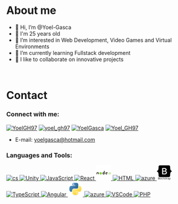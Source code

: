 # About me
- 👋 Hi, I’m @Yoel-Gasca
- 🎊  I'm 25 years old
- 👀 I’m interested in Web Development, Video Games and Virtual Environments
- 🌱 I’m currently learning Fullstack development
- 💞️ I like to collaborate on innovative projects
<br>

# Contact
<h3>Connect with me:</h3>
<p align="left">
<a href="https://twitter.com/YoelGH97" target="blank"><img align="center" src="https://raw.githubusercontent.com/rahuldkjain/github-profile-readme-generator/master/src/images/icons/Social/twitter.svg" alt="YoelGH97" height="30" width="40" /></a>
<a href="https://www.instagram.com/yoel_gh97/" target="blank"><img align="center" src="https://raw.githubusercontent.com/rahuldkjain/github-profile-readme-generator/master/src/images/icons/Social/instagram.svg" alt="yoel_gh97" height="30" width="40" /></a>
<a href="linkedin.com/in/yoel-gasca-horta-1586321a9" target="blank"><img align="center" src="https://upload.wikimedia.org/wikipedia/commons/8/81/LinkedIn_icon.svg" alt="YoelGasca" height="30" width="40" /></a>
<a href="https://discord.gg/C7Jnrfuz" target="blank"><img align="center" src="https://raw.githubusercontent.com/rahuldkjain/github-profile-readme-generator/master/src/images/icons/Social/discord.svg" alt="Yoel_GH97" height="30" width="40" /></a>
</p>

- E-mail: yoelgasca@hotmail.com

<h3>Languages and Tools:</h3>
<!--C#-->
<a href="https://learn.microsoft.com/es-es/dotnet/csharp/" target="_blank" rel="noreferrer"> <img src="https://cdn.cdnlogo.com/logos/c/27/c.svg" alt="cs" width="40" height="40"/> </a>
<!--Unity-->
<a href="https://unity.com/es" target="_blank" rel="noreferrer"> <img src="https://upload.wikimedia.org/wikipedia/commons/c/c4/Unity_2021.svg" alt="Unity" width="40" height="40"/> </a>
<!--JS-->
<a href="https://developer.mozilla.org/es/docs/Web/JavaScript" target="_blank" rel="noreferrer"> <img src="https://upload.wikimedia.org/wikipedia/commons/9/99/Unofficial_JavaScript_logo_2.svg" alt="JavaScript" width="40" height="40"/> </a>
<!--React-->
<a href="https://es.reactjs.org/" target="_blank" rel="noreferrer"> <img src="https://upload.wikimedia.org/wikipedia/commons/4/47/React.svg" alt="React" width="40" height="40"/> </a>
<!--Node.JS-->
<a href="https://nodejs.org" target="_blank" rel="noreferrer"> <img src="https://raw.githubusercontent.com/devicons/devicon/master/icons/nodejs/nodejs-original-wordmark.svg" alt="nodejs" width="40" height="40"/> </a>
<!--HTML-->
<a href="https://developer.mozilla.org/es/docs/Web/HTML" target="_blank" rel="noreferrer"> <img src="https://upload.wikimedia.org/wikipedia/commons/6/61/HTML5_logo_and_wordmark.svg" alt="HTML" width="40" height="40"/> </a>
<!--CSS-->
<a href="https://unity.com/es" target="_blank" rel="noreferrer"> <img src="https://upload.wikimedia.org/wikipedia/commons/3/3d/CSS.3.svg" alt="azure" width="40" height="40"/> </a>
<!--Bootstrap-->
<a href="https://getbootstrap.com" target="_blank" rel="noreferrer"> <img src="https://raw.githubusercontent.com/devicons/devicon/master/icons/bootstrap/bootstrap-plain-wordmark.svg" alt="bootstrap" width="40" height="40"/
<!--TS-->                                                                          
<a href="https://www.typescriptlang.org/" target="_blank" rel="noreferrer"> <img src="https://upload.wikimedia.org/wikipedia/commons/4/4c/Typescript_logo_2020.svg" alt="TypeScript" width="40" height="40"/> </a>
<!--Angular-->
<a href="https://angular.io/" target="_blank" rel="noreferrer"> <img src="https://upload.wikimedia.org/wikipedia/commons/c/cf/Angular_full_color_logo.svg" alt="Angular" width="40" height="40"/> </a>
<!--Python-->
<a href="https://www.python.org" target="_blank" rel="noreferrer"> <img src="https://raw.githubusercontent.com/devicons/devicon/master/icons/python/python-original.svg" alt="python" width="40" height="40"/> </a>
<!--Azure-->
<a href="https://azure.microsoft.com/en-in/" target="_blank" rel="noreferrer"> <img src="https://upload.wikimedia.org/wikipedia/commons/f/fa/Microsoft_Azure.svg" alt="azure" width="40" height="40"/> </a>
<!--VSCode-->
<a href="https://code.visualstudio.com/" target="_blank" rel="noreferrer"> <img src="https://upload.wikimedia.org/wikipedia/commons/9/9a/Visual_Studio_Code_1.35_icon.svg" alt="VSCode" width="40" height="40"/> </a>
<!--PHP-->
<a href="https://www.php.net/" target="_blank" rel="noreferrer"> <img src="https://upload.wikimedia.org/wikipedia/commons/2/27/PHP-logo.svg" alt="PHP" width="40" height="40"/> </a>


<!---
Yoel-Gasca/Yoel-Gasca is a ✨ special ✨ repository because its `README.md` (this file) appears on your GitHub profile.
You can click the Preview link to take a look at your changes.
--->
